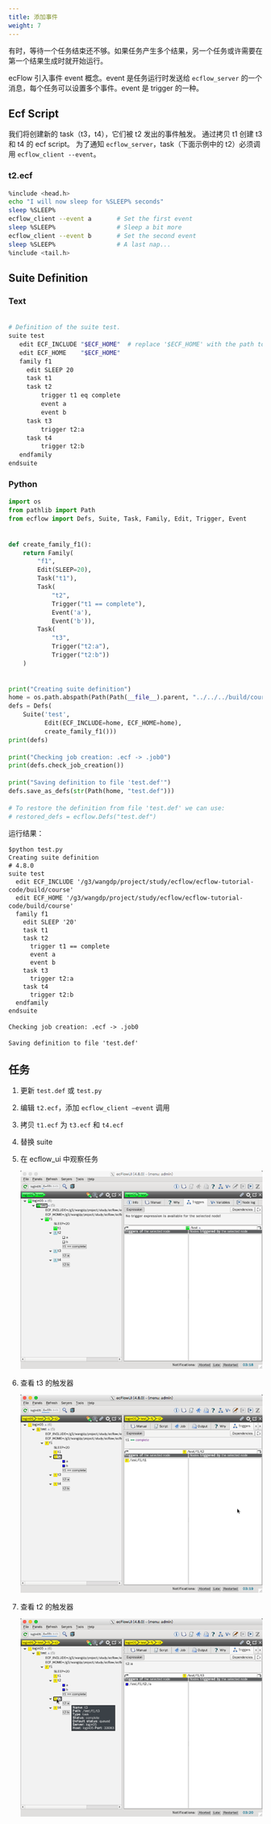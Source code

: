 ```yaml
---
title: 添加事件
weight: 7
---
```


有时，等待一个任务结束还不够。如果任务产生多个结果，另一个任务或许需要在第一个结果生成时就开始运行。

ecFlow 引入事件 event 概念。event 是任务运行时发送给 `ecflow_server` 的一个消息，每个任务可以设置多个事件。event 是 trigger 的一种。

## Ecf Script

我们将创建新的 task（t3，t4），它们被 t2 发出的事件触发。
通过拷贝 t1 创建 t3 和 t4 的 ecf script。
为了通知 `ecflow_server`，task（下面示例中的 t2）必须调用 `ecflow_client --event`。

### t2.ecf

```bash
%include <head.h>
echo "I will now sleep for %SLEEP% seconds"
sleep %SLEEP%
ecflow_client --event a       # Set the first event
sleep %SLEEP%                 # Sleep a bit more
ecflow_client --event b       # Set the second event
sleep %SLEEP%                 # A last nap...
%include <tail.h>
```

## Suite Definition

### Text

```bash

# Definition of the suite test.
suite test
   edit ECF_INCLUDE "$ECF_HOME"  # replace '$ECF_HOME' with the path to your ECF_HOME directory
   edit ECF_HOME    "$ECF_HOME"
   family f1
     edit SLEEP 20
     task t1
     task t2
         trigger t1 eq complete
         event a
         event b
     task t3
         trigger t2:a
     task t4
         trigger t2:b
   endfamily
endsuite
```

### Python

```python
import os
from pathlib import Path
from ecflow import Defs, Suite, Task, Family, Edit, Trigger, Event


def create_family_f1():
    return Family(
        "f1",
        Edit(SLEEP=20),
        Task("t1"),
        Task(
            "t2",
            Trigger("t1 == complete"),
            Event('a'),
            Event('b')),
        Task(
            "t3",
            Trigger("t2:a"),
            Trigger("t2:b"))
    )


print("Creating suite definition")
home = os.path.abspath(Path(Path(__file__).parent, "../../../build/course"))
defs = Defs(
    Suite('test',
          Edit(ECF_INCLUDE=home, ECF_HOME=home),
          create_family_f1()))
print(defs)

print("Checking job creation: .ecf -> .job0")
print(defs.check_job_creation())

print("Saving definition to file 'test.def'")
defs.save_as_defs(str(Path(home, "test.def")))

# To restore the definition from file 'test.def' we can use:
# restored_defs = ecflow.Defs("test.def")
```

运行结果：

```
$python test.py
Creating suite definition
# 4.8.0
suite test
  edit ECF_INCLUDE '/g3/wangdp/project/study/ecflow/ecflow-tutorial-code/build/course'
  edit ECF_HOME '/g3/wangdp/project/study/ecflow/ecflow-tutorial-code/build/course'
  family f1
    edit SLEEP '20'
    task t1
    task t2
      trigger t1 == complete
      event a
      event b
    task t3
      trigger t2:a
    task t4
      trigger t2:b
  endfamily
endsuite

Checking job creation: .ecf -> .job0

Saving definition to file 'test.def'
```

## 任务

1. 更新 `test.def` 或 `test.py`
2. 编辑 `t2.ecf`，添加 `ecflow_client –event` 调用
3. 拷贝 `t1.ecf` 为 `t3.ecf` 和 `t4.ecf`
4. 替换 suite
5. 在 ecflow_ui 中观察任务

    ![](asset/add_event_replace.png)

6. 查看 t3 的触发器

    ![](asset/add_event_t2.png)

7. 查看 t2 的触发器

    ![](asset/add_event_t3.png)

